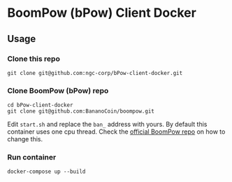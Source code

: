 # BoomPow (bPow) Client Docker

## Usage

### Clone this repo

```shell
git clone git@github.com:ngc-corp/bPow-client-docker.git
```

### Clone BoomPow (bPow) repo

```shell
cd bPow-client-docker
git clone git@github.com:BananoCoin/boompow.git
```

Edit `start.sh` and replace the `ban_` address with yours.
By default this container uses one cpu thread. Check the [official BoomPow repo](https://github.com/BananoCoin/boompow/blob/master/client/README.md) on how to change this.

### Run container

```shell
docker-compose up --build
```
